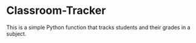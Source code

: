 # Classroom-Tracker
This is a simple Python function that tracks students and their grades in a subject.
